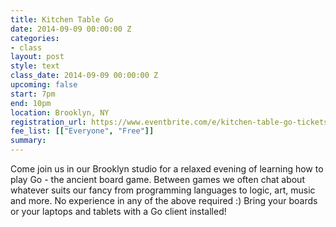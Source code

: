 ```yaml
---
title: Kitchen Table Go
date: 2014-09-09 00:00:00 Z
categories:
- class
layout: post
style: text
class_date: 2014-09-09 00:00:00 Z
upcoming: false
start: 7pm
end: 10pm
location: Brooklyn, NY
registration_url: https://www.eventbrite.com/e/kitchen-table-go-tickets-12787159739
fee_list: [["Everyone", "Free"]]
summary:
---
```


Come join us in our Brooklyn studio for a relaxed evening of learning
how to play Go - the ancient board game. Between games we often chat
about whatever suits our fancy from programming languages to logic,
art, music and more. No experience in any of the above required :)
Bring your boards or your laptops and tablets with a Go client
installed!
